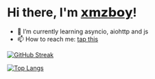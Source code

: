 # Hi there, I'm [𝘅𝗺𝘇𝗯𝗼𝘆](https://vk.com/id76852272)!
- 🐍 I’m currently learning asyncio, aiohttp and js
- 📫 How to reach me: [tap this](https://vk.com/id76852272)

[![GitHub Streak](http://github-readme-streak-stats.herokuapp.com?user=xmzboy&theme=dark&currStreakNum=53BDB1&sideNums=53BDB1&currStreakLabel=53BDB1&sideLabels=53BDB1&dates=53BDB1)](https://git.io/streak-stats)

[![Top Langs](https://github-readme-stats.vercel.app/api/top-langs/?username=xmzboy&layout=compact&theme=dark&title_color=53BDB1&text_color=53BDB1)](https://github.com/anuraghazra/github-readme-stats)
